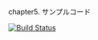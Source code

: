 chapter5. サンプルコード

[![Build Status](https://travis-ci.org/shin1x1/laravel-sample.svg?branch=master)](https://travis-ci.org/shin1x1/laravel-sample)
